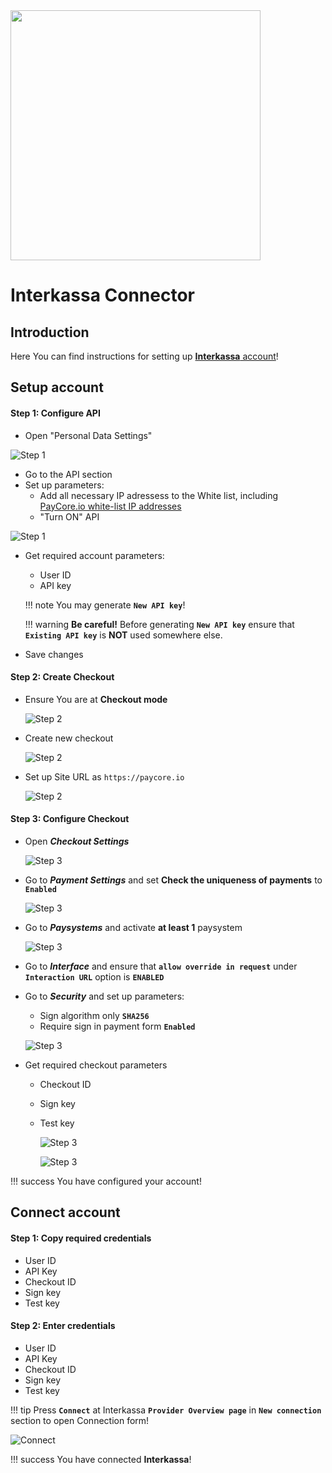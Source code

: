 <img src="https://static.openfintech.io/payment_providers/interkassa/logo.svg?w=400" width="400px" >

# Interkassa Connector

## Introduction

Here You can find  instructions for setting up [**Interkassa** account](https://www.interkassa.com)!


## Setup account

#### Step 1: Configure API 
- Open "Personal Data Settings"

![Step 1](images/interkassa-step1.png)

- Go to the API section
- Set up parameters:
    -  Add all necessary IP adressess to the White list, including  [PayСore.io white-list IP addresses](/integration/ips/)
    -  "Turn ON" API

![Step 1](images/interkassa-step1_1.png)


 - Get required account parameters:   
   
    -  User ID
    -  API key 

    !!! note
        You may generate **`New API key`**!
    
    !!! warning
        **Be careful!** Before generating **`New API key`** ensure that **`Existing API key`** is **NOT** used somewhere else.

- Save changes
#### Step 2: Create Checkout

-  Ensure You are at **Checkout mode**
    
    ![Step 2](images/interkassa-step2.png)

-  Create new checkout
    
    ![Step 2](images/interkassa-step2_1.png)

-  Set up  Site URL as ```https://paycore.io```
      
    ![Step 2](images/interkassa-step2_2.png)

#### Step 3: Configure Checkout

- Open **_Checkout Settings_**

    ![Step 3](images/interkassa-step3_1.png)

- Go to **_Payment Settings_** and set **Check the uniqueness of payments** to **`Enabled`**
   
    ![Step 3](images/interkassa-step3_2_1.png)

- Go to **_Paysystems_** and activate **at least 1** paysystem

    ![Step 3](images/interkassa-step3_2.png)

- Go to  **_Interface_** and ensure that  **`allow override in request`** under **`Interaction URL`** option is **`ENABLED`**

- Go to **_Security_** and set up parameters:
    -  Sign algorithm only **`SHA256`**
    -  Require sign in payment form  **`Enabled`**

    ![Step 3](images/interkassa-step3_3.png)

- Get required checkout parameters
    
    -  Checkout ID
    -  Sign key
    -  Test key
    
        ![Step 3](images/interkassa-step3_4.png)
        
        ![Step 3](images/interkassa-step3_5.png)

!!! success
    You have configured your account!
    
## Connect account

#### Step 1: Copy required credentials

-  User ID
-  API Key
-  Checkout ID
-  Sign key
-  Test key

#### Step 2: Enter credentials

-  User ID
-  API Key
-  Checkout ID
-  Sign key
-  Test key

!!! tip
    Press **`Connect`** at Interkassa **`Provider Overview page`** in **`New connection`** section to open Connection form!



![Connect](images/interkassa_connect.png)


!!! success
    You have connected **Interkassa**!